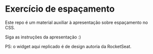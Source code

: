 # Exercício de espaçamento

Este repo é um material auxiliar à apresentação sobre espaçamento no CSS.

Siga as instruções da apresentação :)

PS: o widget aqui replicado é de design autoria da RocketSeat.
